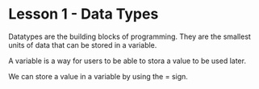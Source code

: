 # Lesson 1 - Data Types

Datatypes are the building blocks of programming. They are the smallest units of data that can be stored in a variable.

A variable is a way for users to be able to stora a value to be used later.

We can store a value in a variable by using the = sign. 

